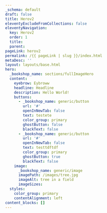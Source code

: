 ```yaml
---
_schema: default
draft: false
title: Herov2
eleventyExcludeFromCollections: false
eleventyNavigation:
  key: Herov2
  order: 1
  title:
  parent:
pageLink: herov2
permalink: /{{ pageLink | slug }}/index.html
metaDesc: ''
layout: layouts/base.html
hero:
  _bookshop_name: sections/fullImageHero
  content:
    eyebrow: Eybroww
    headline: Headline
    description: Hello World!
    buttons:
      - _bookshop_name: generic/button
        url: '#'
        openInNewTab: false
        text: testete
        color_group: primary
        ghostButton: false
        blackText: false
      - _bookshop_name: generic/button
        url: '#'
        openInNewTab: false
        text: testtdftdf
        color_group: primary
        ghostButton: true
        blackText: false
    image:
      _bookshop_name: generic/image
      imagePath: /images/tree.jpg
      imageAlt: tree in a field
      imageSizes:
  styles:
    color_group: primary
    contentAlignment: left
content_blocks: []
---
```

